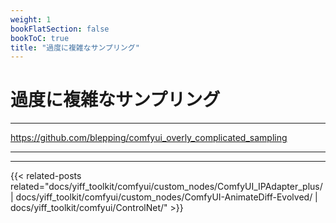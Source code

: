 ```yaml
---
weight: 1
bookFlatSection: false
bookToC: true
title: "過度に複雑なサンプリング"
---
```


<!--markdownlint-disable MD025 MD033 MD038 -->

# 過度に複雑なサンプリング

---

<https://github.com/blepping/comfyui_overly_complicated_sampling>

---

---

{{< related-posts related="docs/yiff_toolkit/comfyui/custom_nodes/ComfyUI_IPAdapter_plus/ | docs/yiff_toolkit/comfyui/custom_nodes/ComfyUI-AnimateDiff-Evolved/ | docs/yiff_toolkit/comfyui/ControlNet/" >}}
